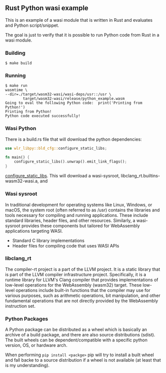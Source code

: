 ## Rust Python wasi example
This is an example of a wasi module that is written in Rust and evaluates and
Python script/snippet.

The goal is just to verify that it is possible to run Python code from Rust
in a wasi module.

### Building
```console
$ make build
```

### Running
```console
$ make run 
wasmtime \
--dir=./target/wasm32-wasi/wasi-deps/usr::/usr \
        target/wasm32-wasi/release/python_example.wasm
Going to eval the following Python code:  print('Printing from Python!')
Printing from Python!
Python code executed successfully!
```

### Wasi Python
There is a build.rs file that will download the python dependencies:
```rust
use wlr_libpy::bld_cfg::configure_static_libs;

fn main() {
    configure_static_libs().unwrap().emit_link_flags();
}
```
[configure_static_libs](https://github.com/vmware-labs/webassembly-language-runtimes/blob/5a40c308763309d227dd1dd85fe3e9397282c6d9/python/tools/wlr-libpy/src/bld_cfg.rs#L41).
This will download a wasi-sysroot, libclang_rt.builtins-wasm32-wasi.a, and

### Wasi sysroot
In traditional development for operating systems like Linux, Windows, or macOS,
the system root (often referred to as /usr) contains the libraries and tools
necessary for compiling and running applications. These include standard
libraries, header files, and other resources.
Similarly, a wasi-sysroot provides these components but tailored for WebAssembly
applications targeting WASI. 
* Standard C library implementations
* Header files for compiling code that uses WASI APIs

### libclang_rt
The compiler-rt project is a part of the LLVM project. It is a static library
that is part of the LLVM compiler infrastructure project. Specifically, it is a
runtime library for LLVM's Clang compiler that provides implementations of
low-level operations for the WebAssembly (wasm32) target. These low-level
operations include built-in functions that the compiler may use for various
purposes, such as arithmetic operations, bit manipulation, and other fundamental
operations that are not directly provided by the WebAssembly instruction set.


### Python Packages
A Python package can be distributed as a wheel which is basically an archive
of a build package, and there are also source distributions (sdist). The built
wheels can be dependent/compatible with a specific python version, OS, or
hardware arch.

When performing `pip install <packge>` pip will try to install a built wheel
and fall backe to a source distribution if a wheel is not available (at least
that is my understanding).
